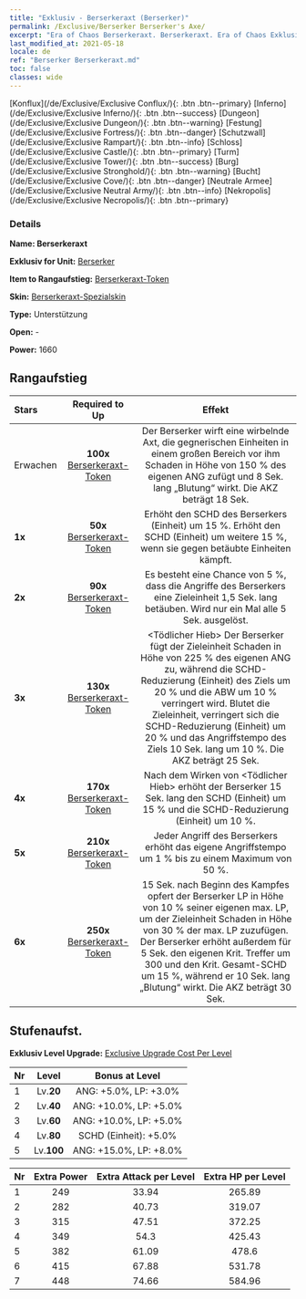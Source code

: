 ```yaml
---
title: "Exklusiv - Berserkeraxt (Berserker)"
permalink: /Exclusive/Berserker Berserker's Axe/
excerpt: "Era of Chaos Berserkeraxt. Berserkeraxt. Era of Chaos Exklusiv Berserkeraxt. Berserker Exklusiv."
last_modified_at: 2021-05-18
locale: de
ref: "Berserker Berserkeraxt.md"
toc: false
classes: wide
---
```

 [Konflux](/de/Exclusive/Exclusive Conflux/){: .btn .btn--primary} [Inferno](/de/Exclusive/Exclusive Inferno/){: .btn .btn--success} [Dungeon](/de/Exclusive/Exclusive Dungeon/){: .btn .btn--warning} [Festung](/de/Exclusive/Exclusive Fortress/){: .btn .btn--danger} [Schutzwall](/de/Exclusive/Exclusive Rampart/){: .btn .btn--info} [Schloss](/de/Exclusive/Exclusive Castle/){: .btn .btn--primary} [Turm](/de/Exclusive/Exclusive Tower/){: .btn .btn--success} [Burg](/de/Exclusive/Exclusive Stronghold/){: .btn .btn--warning} [Bucht](/de/Exclusive/Exclusive Cove/){: .btn .btn--danger} [Neutrale Armee](/de/Exclusive/Exclusive Neutral Army/){: .btn .btn--info} [Nekropolis](/de/Exclusive/Exclusive Necropolis/){: .btn .btn--primary} 

### Details
 **Name: Berserkeraxt** 

 **Exklusiv for Unit:** [Berserker](/de/units/Berserker/) 

 **Item to Rangaufstieg:** [Berserkeraxt-Token](/ItemsDE/con_983/)

 **Skin:** [Berserkeraxt-Spezialskin](/ItemsDE/con_651/)

 **Type:** Unterstützung

 **Open:** -

 **Power:** 1660

## Rangaufstieg

  |     Stars    |  Required to Up | Effekt |
  |:-------------|:---------------:|:---------------:|
  |  Erwachen  | **100x** [Berserkeraxt-Token](/ItemsDE/con_983/) | <Wirbelaxt> Der Berserker wirft eine wirbelnde Axt, die gegnerischen Einheiten in einem großen Bereich vor ihm Schaden in Höhe von 150 % des eigenen ANG zufügt und 8 Sek. lang „Blutung“ wirkt. Die AKZ beträgt 18 Sek. |
  | **1x** <i class="fas fa-star"/> | **50x** [Berserkeraxt-Token](/ItemsDE/con_983/) | Erhöht den SCHD des Berserkers (Einheit) um 15 %. Erhöht den SCHD (Einheit) um weitere 15 %, wenn sie gegen betäubte Einheiten kämpft. |
  | **2x** <i class="fas fa-star"/> | **90x** [Berserkeraxt-Token](/ItemsDE/con_983/) | Es besteht eine Chance von 5 %, dass die Angriffe des Berserkers eine Zieleinheit 1,5 Sek. lang betäuben. Wird nur ein Mal alle 5 Sek. ausgelöst. |
  | **3x** <i class="fas fa-star"/> | **130x** [Berserkeraxt-Token](/ItemsDE/con_983/) | <Tödlicher Hieb> Der Berserker fügt der Zieleinheit Schaden in Höhe von 225 % des eigenen ANG zu, während die SCHD-Reduzierung (Einheit) des Ziels um 20 % und die ABW um 10 % verringert wird. Blutet die Zieleinheit, verringert sich die SCHD-Reduzierung (Einheit) um 20 % und das Angriffstempo des Ziels 10 Sek. lang um 10 %. Die AKZ beträgt 25 Sek. |
  | **4x** <i class="fas fa-star"/> | **170x** [Berserkeraxt-Token](/ItemsDE/con_983/) | Nach dem Wirken von <Tödlicher Hieb> erhöht der Berserker 15 Sek. lang den SCHD (Einheit) um 15 % und die SCHD-Reduzierung (Einheit) um 10 %. |
  | **5x** <i class="fas fa-star"/> | **210x** [Berserkeraxt-Token](/ItemsDE/con_983/) | Jeder Angriff des Berserkers erhöht das eigene Angriffstempo um 1 % bis zu einem Maximum von 50 %. |
  | **6x** <i class="fas fa-star"/> | **250x** [Berserkeraxt-Token](/ItemsDE/con_983/) | <Versengen> 15 Sek. nach Beginn des Kampfes opfert der Berserker LP in Höhe von 10 % seiner eigenen max. LP, um der Zieleinheit Schaden in Höhe von 30 % der max. LP zuzufügen. Der Berserker erhöht außerdem für 5 Sek. den eigenen Krit. Treffer um 300 und den Krit. Gesamt-SCHD um 15 %, während er 10 Sek. lang „Blutung“ wirkt. Die AKZ beträgt 30 Sek. |


## Stufenaufst.
 **Exklusiv Level Upgrade:** [Exclusive Upgrade Cost Per Level](/Exclusive/ExclusiveUpgradeCostPerLevel/)

  |  Nr  |   Level  | Bonus at Level |
  |:-----|:--------:|:--------------:|
  | 1 | Lv.**20** | ANG: +5.0%, LP: +3.0% |
  | 2 | Lv.**40** | ANG: +10.0%, LP: +5.0% |
  | 3 | Lv.**60** | ANG: +10.0%, LP: +5.0% |
  | 4 | Lv.**80** | SCHD (Einheit): +5.0% |
  | 5 | Lv.**100** | ANG: +15.0%, LP: +8.0% |


  |  Nr  |  Extra Power | Extra Attack per Level | Extra HP per Level |
  |:-----|:--------:|:--------:|:--------:|
  | 1 | 249 | 33.94 | 265.89 |
  | 2 | 282 | 40.73 | 319.07 |
  | 3 | 315 | 47.51 | 372.25 |
  | 4 | 349 | 54.3 | 425.43 |
  | 5 | 382 | 61.09 | 478.6 |
  | 6 | 415 | 67.88 | 531.78 |
  | 7 | 448 | 74.66 | 584.96 |


